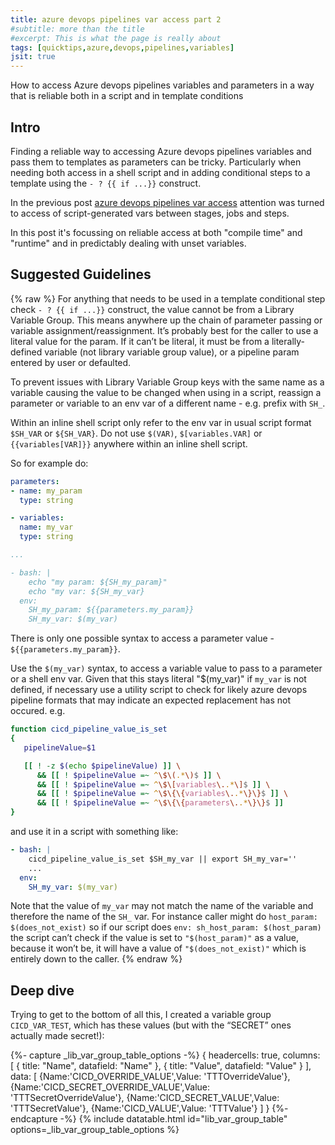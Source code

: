 ```yaml
---
title: azure devops pipelines var access part 2
#subtitle: more than the title
#excerpt: This is what the page is really about
tags: [quicktips,azure,devops,pipelines,variables]
jsit: true
---
```

How to access Azure devops pipelines variables and parameters in a way
that is reliable both in a script and in template conditions
<!--more-->

## Intro

Finding a reliable way to accessing Azure devops pipelines variables and pass 
them to templates as parameters can be tricky. Particularly when needing both
access in a shell script and in adding conditional steps to a template using 
the `- ? {{ if ...}}` construct.

In the previous post [azure devops pipelines var access]({{site.url}}/azure-devops-pipelines-var-access)
attention was turned to access of script-generated vars between stages, jobs
and steps.

In this post it's focussing on reliable access at both "compile time" and
"runtime" and in predictably dealing with unset variables.

## Suggested Guidelines

{% raw %}
For anything that needs to be used in a template conditional step check 
`- ? {{ if ...}}` construct, the value cannot be from a Library Variable Group.
This means anywhere up the chain of parameter passing or variable 
assignment/reassignment.  It’s probably best for the caller to use a literal
value for the param.  If it can’t be literal, it must be from a
literally-defined variable (not library variable group value), or a pipeline
param entered by user or defaulted.

To prevent issues with Library Variable Group keys with the same name as a
variable causing the value to be changed when using in a script, reassign a
parameter or variable to an env var of a different name - e.g. prefix with
`SH_`.

Within an inline shell script only refer to the env var in usual script format 
`$SH_VAR` or `${SH_VAR}`.  Do not use `$(VAR)`, `$[variables.VAR]` or 
`{{variables[VAR]}}` anywhere within an inline shell script.

So for example do:

```yaml
parameters:
- name: my_param
  type: string

- variables:
  name: my_var
  type: string

...

- bash: |
    echo "my param: ${SH_my_param}"
    echo "my var: ${SH_my_var}
  env:
    SH_my_param: ${{parameters.my_param}}
    SH_my_var: $(my_var)
```

There is only one possible syntax to access a parameter value - 
`${{parameters.my_param}}`.

Use the `$(my_var)` syntax, to access a variable value to pass to a parameter or
a shell env var.  Given that this stays literal "$(my_var)" if `my_var` is not
defined, if necessary use a utility script to check for likely azure devops 
pipeline formats that may indicate an expected replacement has not occured. e.g.

```bash
function cicd_pipeline_value_is_set
{
   pipelineValue=$1

   [[ ! -z $(echo $pipelineValue) ]] \
      && [[ ! $pipelineValue =~ ^\$\(.*\)$ ]] \
      && [[ ! $pipelineValue =~ ^\$\[variables\..*\]$ ]] \
      && [[ ! $pipelineValue =~ ^\$\{\{variables\..*\}\}$ ]] \
      && [[ ! $pipelineValue =~ ^\$\{\{parameters\..*\}\}$ ]]
}
```

and use it in a script with something like:

```yaml
- bash: |
    cicd_pipeline_value_is_set $SH_my_var || export SH_my_var=''
    ...
  env:
    SH_my_var: $(my_var)
```

Note that the value of `my_var` may not match the name of the variable and
therefore the name of the `SH_` var.  For instance caller might do 
`host_param: $(does_not_exist)` so if our script does 
`env: sh_host_param: $(host_param)` the script can’t check if the value is set
to `"$(host_param)"` as a value, because it won’t be, it will have a value of 
`"$(does_not_exist)"` which is entirely down to the caller.
{% endraw %}

## Deep dive

Trying to get to the bottom of all this, I created a variable group
`CICD_VAR_TEST`, which has these values (but with the “SECRET” ones actually
made secret!):

{%- capture _lib_var_group_table_options -%}
{
    headercells: true,
    columns: [
        { title: "Name", datafield: "Name" },
        { title: "Value", datafield: "Value" }
    ],
    data: [
      {Name:'CICD_OVERRIDE_VALUE',Value: 'TTTOverrideValue'},
      {Name:'CICD_SECRET_OVERRIDE_VALUE',Value: 'TTTSecretOverrideValue'},
      {Name:'CICD_SECRET_VALUE',Value: 'TTTSecretValue'},
      {Name:'CICD_VALUE',Value: 'TTTValue'}
    ]
}
{%- endcapture -%}
{% include datatable.html id="lib_var_group_table" options=_lib_var_group_table_options %}